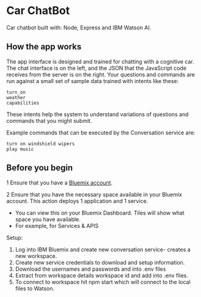 # Car ChatBot
Car chatbot built with: Node, Express and IBM Watson AI.

## How the app works
The app interface is designed and trained for chatting with a cognitive car. The chat interface is on the left, and the
JSON that the JavaScript code receives from the server is on the right. Your questions and commands are run against a small set of sample data trained with intents like these:

    turn_on
    weather
    capabilities

These intents help the system to understand variations of questions and commands that you might submit.

Example commands that can be executed by the Conversation service are: 

    turn on windshield wipers
    play music

## Before you begin
1 Ensure that you have a [Bluemix account](https://console.ng.bluemix.net/registration/).

2 Ensure that you have the necessary space available in your Bluemix account. This action deploys 1 application and 1 service.

   * You can view this on your Bluemix Dashboard. Tiles will show what space you have available.
   * For example, for Services & APIS

Setup:

1. Log into IBM Bluemix and create new conversation service- creates a new workspace.
2. Create new service credentials to download and setup information.
3. Download the usernames and passwords and into .env files
4. Extract from workspace details workspace id and add into .env files.
5. To connect to workspace hit npm start which will connect to the local files to Watson.
